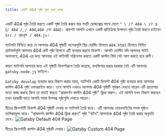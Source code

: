 ```yaml
---
title: একটি 404 পৃষ্ঠা যুক্ত করা হচ্ছে
---
```


একটি 404 পৃষ্ঠা তৈরি করতে একটি পৃষ্ঠা তৈরি করুন যার পথটি রেজেক্সের সাথে মেলে
`^ \ /? 404 \ /? $` (`/ 404 /`, `/ 404`,` 404 / `বা` 404`)। প্রায়শই আপনি এখানে একটি প্রতিক্রিয়া উপাদান পৃষ্ঠা তৈরি করতে চাইবেন
`Src / পৃষ্ঠাগুলি / 404.js`।

গ্যাটসবি নিশ্চিত করে যে আপনার 404 পৃষ্ঠাটি অনেকগুলি স্থির হোস্টিং হিসাবে `404.html` হিসাবে নির্মিত
প্ল্যাটফর্মগুলি আপনার 404 ত্রুটি পৃষ্ঠা হিসাবে এটি ব্যবহার করতে ডিফল্ট। আপনি হোস্টিং যদি আপনার
সাইট অন্যভাবে, 404 এর জন্য আপনার এই ফাইলটি পরিবেশন করতে একটি কাস্টম বিধি সেট আপ করতে হবে
ত্রুটি।

কারণ গ্যাটসবি আপনার জন্য এই পৃষ্ঠাটি ডিফল্টরূপে তৈরি করেছে, কনফিগার করার দরকার নেই
এটি আপনার `gatsby-node.js` ফাইলে।

`Gatsby develop` ব্যবহার করে বিকাশ করার সময়, গ্যাটসবি একটি ডিফল্ট 404 পৃষ্ঠা ব্যবহার করে
আপনার কাস্টম 404 পৃষ্ঠা ওভাররাইড করে। তবে আপনি এখনও আপনার 404 পৃষ্ঠাটি পূর্বরূপ দেখতে পারেন
এটি প্রত্যাশার মতো কাজ করছে কিনা তা যাচাই করতে "প্রাকদর্শন কাস্টম 404 পৃষ্ঠা" ক্লিক করুন। এই
আপনি যখন বিকাশ করছেন তখন দরকারী যাতে আপনি সমস্ত উপলব্ধ পৃষ্ঠাগুলি দেখতে পারেন।

নীচের স্ক্রিনশটটি ডিফল্ট 404 পৃষ্ঠাটি দেখায় যা গ্যাটসবি তৈরি করে।
এটি আপনার ওয়েবসাইটের সমস্ত পৃষ্ঠাও তালিকাভুক্ত করে। "প্রাকদর্শন কাস্টম 404 ক্লিক করুন"
পৃষ্ঠা "বাটন" আপনাকে 404 পৃষ্ঠা তৈরি করার অনুমতি দেবে।
![Gatsby Default 404 Page](./images/gatsby-default-404.png)

নীচের স্ক্রিনশটটি কাস্টম 404 পৃষ্ঠাটি দেখায়।
![Gatsby Custom 404 Page](./images/gatsby-custom-404.png)
